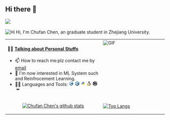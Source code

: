 ## Hi there 👋
![](https://komarev.com/ghpvc/?username=retownplato&color=brightgreen&label=PROFILE+VIEWS)


<img height="25" src='https://qpluspicture.oss-cn-beijing.aliyuncs.com/6LjjQA/Hi.gif' alt='Hi' width="24"/> Hi, I'm Chufan Chen, an graduate student in Zhejiang University. 
<p></p>


<table align="center">
<tr>
<td valign="top" width="60%">

#### 🏋️‍♀️ <a href="https://github.com/retownplato" target="_blank">Talking about Personal Stuffs</a>
<!-- recent_releases starts -->

- 📫 How to reach me:plz contact me by [email](allenplato28@gmail.com)
- 👯 I'm now interested in ML System such and Reinfrocement Learning. 
- 🏊‍♂️ Languages and Tools: 
<code><img height="15" src="https://raw.githubusercontent.com/github/explore/80688e429a7d4ef2fca1e82350fe8e3517d3494d/topics/c/c.png"></code>
<code><img height="15" src="https://raw.githubusercontent.com/github/explore/80688e429a7d4ef2fca1e82350fe8e3517d3494d/topics/cpp/cpp.png"></code>
<code><img height="15" src="https://raw.githubusercontent.com/github/explore/80688e429a7d4ef2fca1e82350fe8e3517d3494d/topics/python/python.png"></code>
<code><img height="15" src="https://raw.githubusercontent.com/github/explore/80688e429a7d4ef2fca1e82350fe8e3517d3494d/topics/linux/linux.png"></code>
<code><img height="15" src="https://raw.githubusercontent.com/github/explore/80688e429a7d4ef2fca1e82350fe8e3517d3494d/topics/rust/rust.png"></code>
<code><img height="15" src="https://raw.githubusercontent.com/github/explore/80688e429a7d4ef2fca1e82350fe8e3517d3494d/topics/go/go.png"></code>
<!-- recent_releases ends -->
</td>
<td valign="top" width="40%">

 <img alt="GIF" height="230" src="https://media.giphy.com/media/MeJgB3yMMwIaHmKD4z/giphy.gif" />
</td>
</tr>
<tr>
<td>
<p align="center"><a href="https://github.com/retownplato"><img src="https://github-readme-stats.vercel.app/api?username=chufansuki&hide_border=true&show_icons=true" alt="Chufan Chen's github stats"></a></p>

</td>
<td>
<a href="https://github.com/retownplato">
  <img align="center" alt="Top Langs" src="https://github-readme-stats.vercel.app/api/top-langs/?username=chufansuki&layout=compact" />
</a>
</td>
</tr>

</table>

